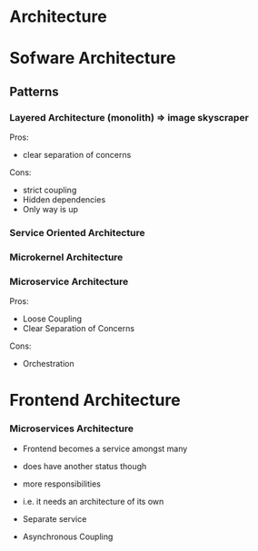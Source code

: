 # Architecture


# Sofware Architecture

## Patterns

### Layered Architecture (monolith) => image skyscraper

Pros:
+ clear separation of concerns

Cons:
+ strict coupling
+ Hidden dependencies
+ Only way is up

### Service Oriented Architecture

### Microkernel Architecture

### Microservice Architecture

Pros:
+ Loose Coupling
+ Clear Separation of Concerns

Cons:
+ Orchestration


# Frontend Architecture

### Microservices Architecture

+ Frontend becomes a service amongst many
+ does have another status though
+ more responsibilities
+ i.e. it needs an architecture of its own


+ Separate service
+ Asynchronous Coupling
